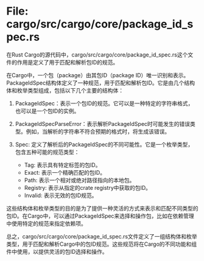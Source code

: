 # File: cargo/src/cargo/core/package_id_spec.rs

在Rust Cargo的源代码中，cargo/src/cargo/core/package_id_spec.rs这个文件的作用是定义了用于匹配和解析包ID的规范。

在Cargo中，一个包（package）由其包ID（package ID）唯一识别和表示。PackageIdSpec结构体定义了一种规范，用于匹配和解析包ID。它是由几个结构体和枚举类型组成，包括以下几个主要的结构体：

1. PackageIdSpec：表示一个包ID的规范。它可以是一种特定的字符串格式，也可以是一个包ID的实例。

2. PackageIdSpecParseError：表示解析PackageIdSpec时可能发生的错误类型。例如，当解析的字符串不符合预期的格式时，将生成该错误。

3. Spec: 定义了解析后的PackageIdSpec的不同可能性。它是一个枚举类型，包含五种可能的规范类型：
   - Tag: 表示具有特定标签的包ID。
   - Exact: 表示一个精确匹配的包ID。
   - Path: 表示一个相对或绝对路径指向的本地包。
   - Registry: 表示从指定的crate registry中获取的包ID。
   - Invalid: 表示无效的包ID规范。

这些结构体和枚举类型的目的是为了提供一种灵活的方式来表示和匹配不同类型的包ID。在Cargo中，可以通过PackageIdSpec来选择和操作包，比如在依赖管理中使用特定的规范来指定依赖项。

总之，cargo/src/cargo/core/package_id_spec.rs文件定义了一组结构体和枚举类型，用于匹配和解析Cargo中的包ID规范。这些规范将在Cargo的不同功能和组件中使用，以提供灵活的包ID选择和操作。

